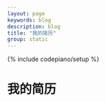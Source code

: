 ```yaml
---
layout: page
keywords: blog
description: blog
title: "我的简历"
group: static
---
```

{% include codepiano/setup %}

我的简历
===

